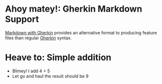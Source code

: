 # Ahoy matey!: Gherkin Markdown Support

[Markdown with Gherkin](https://github.com/cucumber/common/blob/main/gherkin/MARKDOWN_WITH_GHERKIN.md) provides an alternative format to producing feature files than regular [Gherkin](https://cucumber.io/docs/gherkin/reference/) syntax.

# Heave to: Simple addition
* Blimey! I add 4 + 5
* Let go and haul the result should be 9